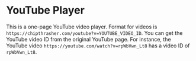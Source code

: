 # YouTube Player
This is a one-page YouTube video player. Format for videos is `https://chipthrasher.com/youtube?v=YOUTUBE_VIDEO_ID`. You can get the YouTube video ID from the original YouTube page. For instance, the YouTube video `https://youtube.com/watch?v=rpWbVwn_Lt8` has a video ID of `rpWbVwn_Lt8`.
